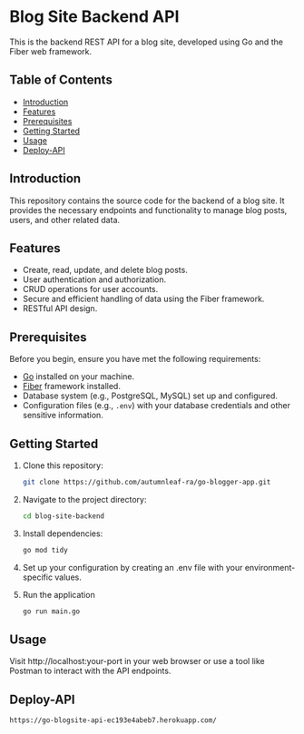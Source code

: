 # Blog Site Backend API

This is the backend REST API for a blog site, developed using Go and the Fiber web framework.

## Table of Contents

- [Introduction](#introduction)
- [Features](#features)
- [Prerequisites](#prerequisites)
- [Getting Started](#getting-started)
- [Usage](#usage)
- [Deploy-API](#deploy-api)

## Introduction

This repository contains the source code for the backend of a blog site. It provides the necessary endpoints and functionality to manage blog posts, users, and other related data.

## Features

- Create, read, update, and delete blog posts.
- User authentication and authorization.
- CRUD operations for user accounts.
- Secure and efficient handling of data using the Fiber framework.
- RESTful API design.

## Prerequisites

Before you begin, ensure you have met the following requirements:

- [Go](https://golang.org/doc/install) installed on your machine.
- [Fiber](https://docs.gofiber.io/gofiber/getting-started) framework installed.
- Database system (e.g., PostgreSQL, MySQL) set up and configured.
- Configuration files (e.g., `.env`) with your database credentials and other sensitive information.

## Getting Started

1. Clone this repository:

   ```bash
   git clone https://github.com/autumnleaf-ra/go-blogger-app.git

2. Navigate to the project directory:
   ```bash
   cd blog-site-backend
3. Install dependencies:
   ```bash
   go mod tidy
4. Set up your configuration by creating an .env file with your environment-specific values.
5. Run the application
   ```bash
   go run main.go
   
## Usage
Visit http://localhost:your-port in your web browser or use a tool like Postman to interact with the API endpoints.

## Deploy-API
```bash
https://go-blogsite-api-ec193e4abeb7.herokuapp.com/
